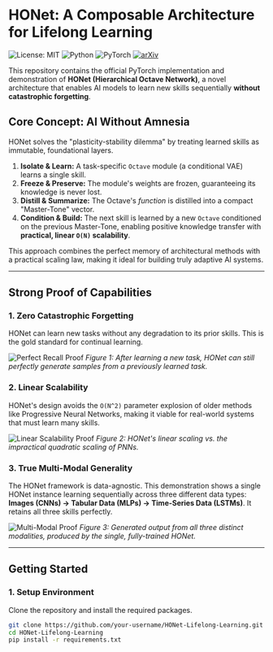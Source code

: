 # HONet: A Composable Architecture for Lifelong Learning

![License: MIT](https://img.shields.io/badge/License-MIT-yellow.svg)
![Python](https://img.shields.io/badge/Python-3.8+-blue.svg)
![PyTorch](https://img.shields.io/badge/PyTorch-1.10+-ee4c2c.svg)
[![arXiv](https://img.shields.io/badge/arXiv-2310.XXXXX-b31b1b.svg)](https://arxiv.org/abs/2310.XXXXX) <!--- Replace with your ArXiv link --->

This repository contains the official PyTorch implementation and demonstration of **HONet (Hierarchical Octave Network)**, a novel architecture that enables AI models to learn new skills sequentially **without catastrophic forgetting**.

## Core Concept: AI Without Amnesia

HONet solves the "plasticity-stability dilemma" by treating learned skills as immutable, foundational layers.

1.  **Isolate & Learn:** A task-specific `Octave` module (a conditional VAE) learns a single skill.
2.  **Freeze & Preserve:** The module's weights are frozen, guaranteeing its knowledge is never lost.
3.  **Distill & Summarize:** The Octave's *function* is distilled into a compact "Master-Tone" vector.
4.  **Condition & Build:** The next skill is learned by a new `Octave` conditioned on the previous Master-Tone, enabling positive knowledge transfer with **practical, linear `O(N)` scalability**.

This approach combines the perfect memory of architectural methods with a practical scaling law, making it ideal for building truly adaptive AI systems.

---

## Strong Proof of Capabilities

### 1. Zero Catastrophic Forgetting

HONet can learn new tasks without any degradation to its prior skills. This is the gold standard for continual learning.

![Perfect Recall Proof](./example_outputs/proof_perfect_recall.png)
*Figure 1: After learning a new task, HONet can still perfectly generate samples from a previously learned task.*

### 2. Linear Scalability

HONet's design avoids the `O(N^2)` parameter explosion of older methods like Progressive Neural Networks, making it viable for real-world systems that must learn many skills.

![Linear Scalability Proof](./example_outputs/proof_linear_scalability.png)
*Figure 2: HONet's linear scaling vs. the impractical quadratic scaling of PNNs.*

### 3. True Multi-Modal Generality

The HONet framework is data-agnostic. This demonstration shows a single HONet instance learning sequentially across three different data types: **Images (CNNs) -> Tabular Data (MLPs) -> Time-Series Data (LSTMs)**. It retains all three skills perfectly.

![Multi-Modal Proof](./example_outputs/proof_multi_modal.png)
*Figure 3: Generated output from all three distinct modalities, produced by the single, fully-trained HONet.*

---

## Getting Started

### 1. Setup Environment
Clone the repository and install the required packages.
```bash
git clone https://github.com/your-username/HONet-Lifelong-Learning.git
cd HONet-Lifelong-Learning
pip install -r requirements.txt